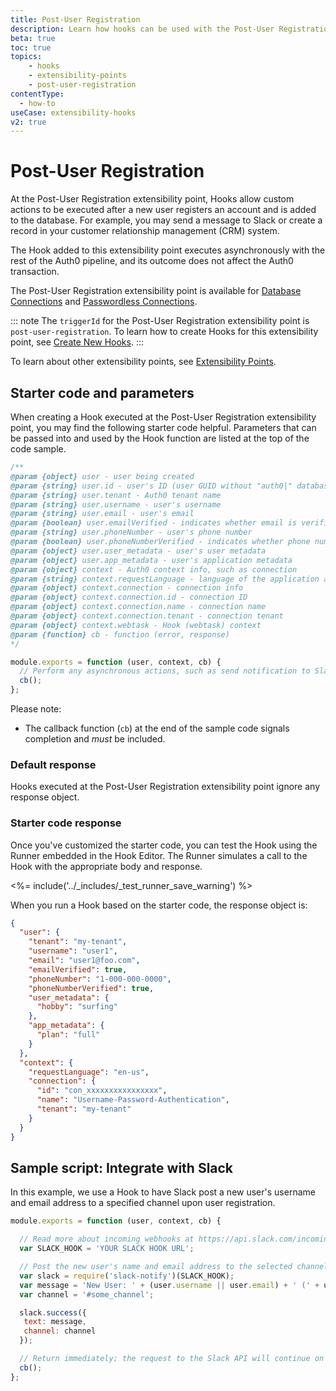 ```yaml
---
title: Post-User Registration
description: Learn how hooks can be used with the Post-User Registration extensibility point, which is available for database connections and passwordless connections.
beta: true
toc: true
topics:
    - hooks
    - extensibility-points
    - post-user-registration
contentType:
  - how-to
useCase: extensibility-hooks
v2: true
---
```


# Post-User Registration

At the Post-User Registration extensibility point, Hooks allow custom actions to be executed after a new user registers an account and is added to the database. For example, you may send a message to Slack or create a record in your customer relationship management (CRM) system.

The Hook added to this extensibility point executes asynchronously with the rest of the Auth0 pipeline, and its outcome does not affect the Auth0 transaction.

The Post-User Registration extensibility point is available for [Database Connections](/connections/database) and [Passwordless Connections](/connections/passwordless).

::: note
The `triggerId` for the Post-User Registration extensibility point is `post-user-registration`. To learn how to create Hooks for this extensibility point, see [Create New Hooks](/hooks/create).
:::

To learn about other extensibility points, see [Extensibility Points](/hooks/extensibility-points).

## Starter code and parameters

When creating a Hook executed at the Post-User Registration extensibility point, you may find the following starter code helpful. Parameters that can be passed into and used by the Hook function are listed at the top of the code sample.

```js
/**
@param {object} user - user being created
@param {string} user.id - user's ID (user GUID without "auth0|" database prefix)
@param {string} user.tenant - Auth0 tenant name
@param {string} user.username - user's username
@param {string} user.email - user's email
@param {boolean} user.emailVerified - indicates whether email is verified
@param {string} user.phoneNumber - user's phone number
@param {boolean} user.phoneNumberVerified - indicates whether phone number is verified
@param {object} user.user_metadata - user's user metadata
@param {object} user.app_metadata - user's application metadata
@param {object} context - Auth0 context info, such as connection
@param {string} context.requestLanguage - language of the application agent
@param {object} context.connection - connection info
@param {object} context.connection.id - connection ID
@param {object} context.connection.name - connection name
@param {object} context.connection.tenant - connection tenant
@param {object} context.webtask - Hook (webtask) context
@param {function} cb - function (error, response)
*/

module.exports = function (user, context, cb) {
  // Perform any asynchronous actions, such as send notification to Slack.
  cb();
};
```

Please note:

* The callback function (`cb`) at the end of the sample code signals completion and *must* be included.

### Default response

Hooks executed at the Post-User Registration extensibility point ignore any response object.

### Starter code response

Once you've customized the starter code, you can test the Hook using the Runner embedded in the Hook Editor. The Runner simulates a call to the Hook with the appropriate body and response. 

<%= include('../_includes/_test_runner_save_warning') %>

When you run a Hook based on the starter code, the response object is:

```json
{
  "user": {
    "tenant": "my-tenant",
    "username": "user1",
    "email": "user1@foo.com",
    "emailVerified": true,
    "phoneNumber": "1-000-000-0000",
    "phoneNumberVerified": true,
    "user_metadata": {
      "hobby": "surfing"
    },
    "app_metadata": {
      "plan": "full"
    }
  },
  "context": {
    "requestLanguage": "en-us",
    "connection": {
      "id": "con_xxxxxxxxxxxxxxxx",
      "name": "Username-Password-Authentication",
      "tenant": "my-tenant"
    }
  }
}
```

## Sample script: Integrate with Slack

In this example, we use a Hook to have Slack post a new user's username and email address to a specified channel upon user registration.

```js
module.exports = function (user, context, cb) {

  // Read more about incoming webhooks at https://api.slack.com/incoming-webhooks
  var SLACK_HOOK = 'YOUR SLACK HOOK URL';

  // Post the new user's name and email address to the selected channel
  var slack = require('slack-notify')(SLACK_HOOK);
  var message = 'New User: ' + (user.username || user.email) + ' (' + user.email + ')';
  var channel = '#some_channel';

  slack.success({
   text: message,
   channel: channel
  });

  // Return immediately; the request to the Slack API will continue on the sandbox
  cb();
};
```

